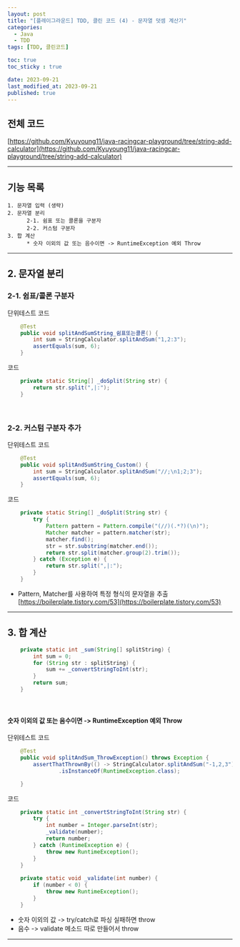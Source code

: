 ```yaml
---
layout: post
title: "[플레이그라운드] TDD, 클린 코드 (4) - 문자열 덧셈 계산기"
categories: 
  - Java
  - TDD
tags: [TDD, 클린코드]

toc: true
toc_sticky : true

date: 2023-09-21
last_modified_at: 2023-09-21
published: true
---
```


## 전체 코드
[https://github.com/Kyuyoung11/java-racingcar-playground/tree/string-add-calculator](https://github.com/Kyuyoung11/java-racingcar-playground/tree/string-add-calculator)

---
## 기능 목록
````
1. 문자열 입력 (생략)
2. 문자열 분리
      2-1. 쉼표 또는 콜론을 구분자
      2-2. 커스텀 구분자
3. 합 계산
      * 숫자 이외의 값 또는 음수이면 -> RuntimeException 예외 Throw
````

---
## 2. 문자열 분리
### 2-1. 쉼표/콜론 구분자
단위테스트 코드
````java
    @Test
    public void splitAndSumString_쉼표또는콜론() {
        int sum = StringCalculator.splitAndSum("1,2:3");
        assertEquals(sum, 6);
    }
````

코드
````java
    private static String[] _doSplit(String str) {
        return str.split(",|:");
    }
````

<br/>

### 2-2. 커스텀 구분자 추가
단위테스트 코드
````java
    @Test
    public void splitAndSumString_Custom() {
        int sum = StringCalculator.splitAndSum("//;\n1;2;3");
        assertEquals(sum, 6);
    }
````

코드
````java
    private static String[] _doSplit(String str) {
        try {
            Pattern pattern = Pattern.compile("(//)(.*?)(\n)");
            Matcher matcher = pattern.matcher(str);
            matcher.find();
            str = str.substring(matcher.end());
            return str.split(matcher.group(2).trim());
        } catch (Exception e) {
            return str.split(",|:");
        }
    }
````
- Pattern, Matcher를 사용하여 특정 형식의 문자열을 추출  
[https://boilerplate.tistory.com/53](https://boilerplate.tistory.com/53)


---
## 3. 합 계산
````java
    private static int _sum(String[] splitString) {
        int sum = 0;
        for (String str : splitString) {
            sum += _convertStringToInt(str);
        }
        return sum;
    }

````
<br/>

#### 숫자 이외의 값 또는 음수이면 -> RuntimeException 예외 Throw
단위테스트 코드
````java
    @Test
    public void splitAndSum_ThrowException() throws Exception {
        assertThatThrownBy(() -> StringCalculator.splitAndSum("-1,2,3"))
                .isInstanceOf(RuntimeException.class);

    }
````
코드
````java
    private static int _convertStringToInt(String str) {
        try {
            int number = Integer.parseInt(str);
            _validate(number);
            return number;
        } catch (RuntimeException e) {
            throw new RuntimeException();
        }
    }
        
    private static void _validate(int number) {
        if (number < 0) {
            throw new RuntimeException();
        }
    }
````
- 숫자 이외의 값 -> try/catch로 파싱 실패하면 throw
- 음수 -> validate 메소드 따로 만들어서 throw

---